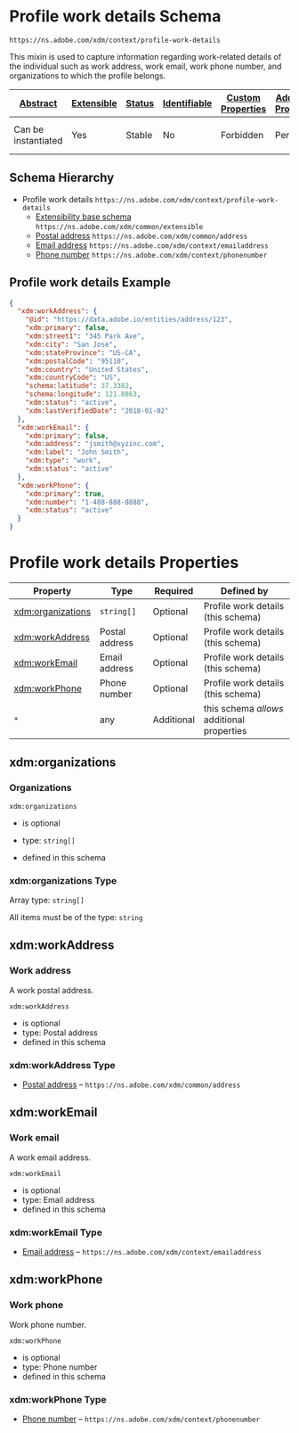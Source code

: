 
# Profile work details Schema

```
https://ns.adobe.com/xdm/context/profile-work-details
```

This mixin is used to capture information regarding work-related details of the individual such as work address, work email, work phone number, and organizations to which the profile belongs.

| [Abstract](../../abstract.md) | [Extensible](../../extensions.md) | [Status](../../status.md) | [Identifiable](../../id.md) | [Custom Properties](../../extensions.md) | [Additional Properties](../../extensions.md) | Defined In |
|-------------------------------|-----------------------------------|---------------------------|-----------------------------|------------------------------------------|----------------------------------------------|------------|
| Can be instantiated | Yes | Stable | No | Forbidden | Permitted | [context/profile-work-details.schema.json](context/profile-work-details.schema.json) |
## Schema Hierarchy

* Profile work details `https://ns.adobe.com/xdm/context/profile-work-details`
  * [Extensibility base schema](../common/extensible.schema.md) `https://ns.adobe.com/xdm/common/extensible`
  * [Postal address](../common/address.schema.md) `https://ns.adobe.com/xdm/common/address`
  * [Email address](emailaddress.schema.md) `https://ns.adobe.com/xdm/context/emailaddress`
  * [Phone number](phonenumber.schema.md) `https://ns.adobe.com/xdm/context/phonenumber`


## Profile work details Example
```json
{
  "xdm:workAddress": {
    "@id": "https://data.adobe.io/entities/address/123",
    "xdm:primary": false,
    "xdm:street1": "345 Park Ave",
    "xdm:city": "San Jose",
    "xdm:stateProvince": "US-CA",
    "xdm:postalCode": "95110",
    "xdm:country": "United States",
    "xdm:countryCode": "US",
    "schema:latitude": 37.3382,
    "schema:longitude": 121.8863,
    "xdm:status": "active",
    "xdm:lastVerifiedDate": "2018-01-02"
  },
  "xdm:workEmail": {
    "xdm:primary": false,
    "xdm:address": "jsmith@xyzinc.com",
    "xdm:label": "John Smith",
    "xdm:type": "work",
    "xdm:status": "active"
  },
  "xdm:workPhone": {
    "xdm:primary": true,
    "xdm:number": "1-408-888-8888",
    "xdm:status": "active"
  }
}
```

# Profile work details Properties

| Property | Type | Required | Defined by |
|----------|------|----------|------------|
| [xdm:organizations](#xdmorganizations) | `string[]` | Optional | Profile work details (this schema) |
| [xdm:workAddress](#xdmworkaddress) | Postal address | Optional | Profile work details (this schema) |
| [xdm:workEmail](#xdmworkemail) | Email address | Optional | Profile work details (this schema) |
| [xdm:workPhone](#xdmworkphone) | Phone number | Optional | Profile work details (this schema) |
| `*` | any | Additional | this schema *allows* additional properties |

## xdm:organizations
### Organizations

`xdm:organizations`
* is optional
* type: `string[]`

* defined in this schema

### xdm:organizations Type


Array type: `string[]`

All items must be of the type:
`string`









## xdm:workAddress
### Work address

A work postal address.

`xdm:workAddress`
* is optional
* type: Postal address
* defined in this schema

### xdm:workAddress Type


* [Postal address](../common/address.schema.md) – `https://ns.adobe.com/xdm/common/address`





## xdm:workEmail
### Work email

A work email address.

`xdm:workEmail`
* is optional
* type: Email address
* defined in this schema

### xdm:workEmail Type


* [Email address](emailaddress.schema.md) – `https://ns.adobe.com/xdm/context/emailaddress`





## xdm:workPhone
### Work phone

Work phone number.

`xdm:workPhone`
* is optional
* type: Phone number
* defined in this schema

### xdm:workPhone Type


* [Phone number](phonenumber.schema.md) – `https://ns.adobe.com/xdm/context/phonenumber`




